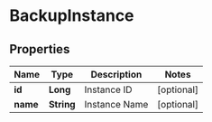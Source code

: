 

# BackupInstance

## Properties

Name | Type | Description | Notes
------------ | ------------- | ------------- | -------------
**id** | **Long** | Instance ID |  [optional]
**name** | **String** | Instance Name |  [optional]



